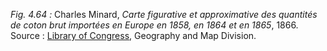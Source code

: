 *Fig. 4.64 :* Charles Minard, *Carte figurative et approximative des quantités de coton brut importées en Europe en 1858, en 1864 et en 1865*, 1866.  
Source : [Library of Congress](https://www.loc.gov/resource/g3201j.ct002136/?r=0.247,0.307,0.372,0.222,0), Geography and Map Division.